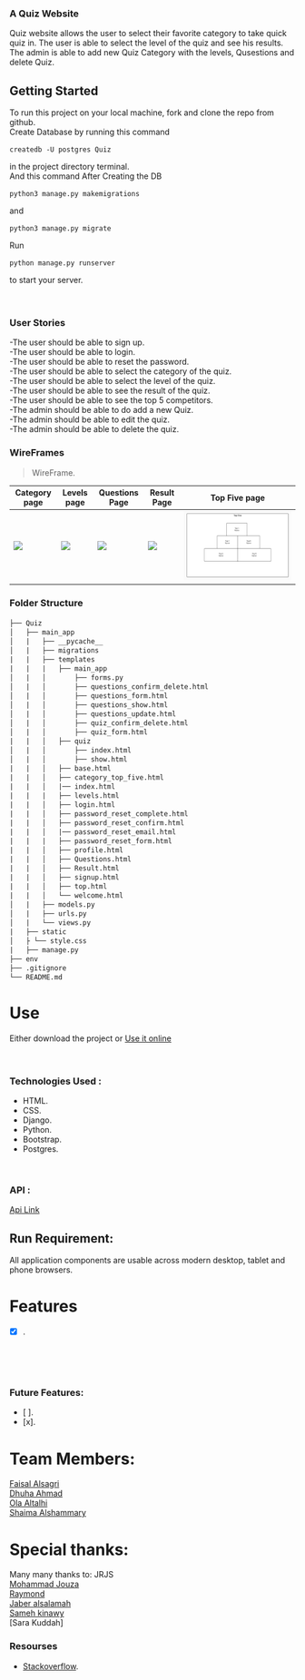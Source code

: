 ### A Quiz Website
Quiz website allows the user to select their favorite category to take quick quiz in. 
The user is able to select the level of the quiz and see his results.
The admin is able to add new Quiz Category with the levels, Qusestions and delete Quiz.
<br>

## Getting Started
To run this project on your local machine, fork and clone the repo from github. <br>
Create Database by running this command 
```
createdb -U postgres Quiz
```
in the project directory terminal.<br>
And this command After Creating the DB
```
python3 manage.py makemigrations
``` 
and 
```
python3 manage.py migrate
```
Run 
```
python manage.py runserver
```
to start your server.<br>
<br><br>


### User Stories 
-The user should be able to sign up. <br>
-The user should be able to login. <br>
-The user should be able to reset the password.<br>
-The user should be able to select the category of the quiz.<br>
-The user should be able to select the level of the quiz.<br>
-The user should be able to see the result of the quiz.<br>
-The user should be able to see the top 5 competitors.<br>
-The admin should be able to do add a new Quiz.<br>
-The admin should be able to edit the quiz.<br>
-The admin should be able to delete the quiz.<br>


### WireFrames
> WireFrame.

| Category page      | Levels page      | Questions Page      | Result Page      | Top Five page      
|------------|-------------|------------|-------------|------------
|<img src = "Images/categeory.jpeg" > | <img src = "Images/levels.jpeg" width="100%">| <img src = "Images/questions.jpeg" width="100%"> | <img src = "Images/result.jpeg" width="100%"> | <img src = "Images/Top Five.jpeg" width="100%">



### Folder Structure 
```
├── Quiz
│   ├── main_app
│   |   ├── __pycache__
│   |   ├── migrations
|   |   ├── templates
|   |   |   ├── main_app  
│   |   │       ├── forms.py
│   |   │       ├── questions_confirm_delete.html
│   |   │       ├── questions_form.html
│   |   │       ├── questions_show.html
│   |   │       ├── questions_update.html
│   |   │       ├── quiz_confirm_delete.html
│   |   │       ├── quiz_form.html           
|   |   │   ├── quiz    
│   |   │       ├── index.html
│   |   │       ├── show.html          
|   |   │   ├── base.html             
|   |   │   ├── category_top_five.html           
|   |   │   |── index.html
|   |   |   ├── levels.html            
|   |   │   ├── login.html             
|   |   │   ├── password_reset_complete.html             
|   |   │   ├── password_reset_confirm.html      
|   |   │   |── password_reset_email.html
|   |   |   ├── password_reset_form.html           
|   |   │   ├── profile.html           
|   |   │   ├── Questions.html             
|   |   │   ├── Result.html      
|   |   │   ├── signup.html  
|   |   │   ├── top.html   
|   |   │   └── welcome.html
│   |   ├── models.py
│   |   ├── urls.py
│   |   └── views.py
|   ├── static
│   ├ └── style.css
|   ├── manage.py
├── env
├── .gitignore
└── README.md
```
# Use
Either download the project or [Use it online](https://brain-quizy.herokuapp.com/)
<br><br><br>

### Technologies Used :
- HTML.
- CSS.
- Django. 
- Python. 
- Bootstrap.
- Postgres.
<br>

### API :
[Api Link](https://opentdb.com/api_config.php)

## Run Requirement:
All application components are usable across modern desktop, tablet and phone browsers.
<br>


# Features
- [x] .

<br><br><br>


### Future Features: 
- [ ]. 
- [x]. 


# Team Members:

[Faisal Alsagri](https://git.generalassemb.ly/faisalabdulaziz)\
[Dhuha Ahmad](https://git.generalassemb.ly/dhuhaahmad)\
[Ola Altalhi](https://git.generalassemb.ly/olaaltalhi)\
[Shaima Alshammary](https://git.generalassemb.ly/shaimacs)

# Special thanks:

Many many thanks to: JRJS\
[Mohammad Jouza](https://git.generalassemb.ly/MohammadJouza)\
[Raymond](https://git.generalassemb.ly/raymond)\
[Jaber alsalamah](https://git.generalassemb.ly/jaberalsalamah)\
[Sameh kinawy](https://git.generalassemb.ly/samehkinawy)\
[Sara Kuddah]


### Resourses 
- [Stackoverflow](https://stackoverflow.com/).
